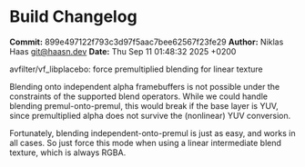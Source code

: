 # Build Changelog

**Commit:** 899e497122f793c3d97f5aac7bee62567f23fe29
**Author:** Niklas Haas <git@haasn.dev>
**Date:** Thu Sep 11 01:48:32 2025 +0200

avfilter/vf_libplacebo: force premultiplied blending for linear texture

Blending onto independent alpha framebuffers is not possible under the
constraints of the supported blend operators. While we could handle
blending premul-onto-premul, this would break if the base layer is YUV,
since premultiplied alpha does not survive the (nonlinear) YUV conversion.

Fortunately, blending independent-onto-premul is just as easy, and works in
all cases. So just force this mode when using a linear intermediate blend
texture, which is always RGBA.
